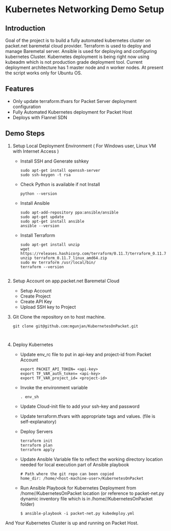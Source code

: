 # Kubernetes Networking Demo Setup 

## Introduction
Goal of the project is to build a fully automated kubernetes cluster on packet.net baremetal cloud provider. 
Terraform is used to deploy and manage Baremetal server. 
Ansible is used for deploying and configuring kubernetes Cluster. Kubernetes deployment is being right now using kubeadm which is not production grade deployment tool. Current deployment architecture has 1 master node and n worker nodes. At present the script works only for Ubuntu OS.

## Features
* Only update terraform.tfvars for Packet Server deployment configuration
* Fully Automated Kubernetes deployment for Packet Host
* Deploys with Flannel SDN

## Demo Steps
1. Setup Local Deployment Environment ( For Windows user, Linux VM with Internet Access )
    * Install SSH and Generate sshkey

      ```
      sudo apt-get install openssh-server
      sudo ssh-keygen -t rsa
      ```
    
    * Check Python is available if not Install
      
      ```
      python --version 
      ```

    * Install Ansible

      ```
      sudo apt-add-repository ppa:ansible/ansible
      sudo apt-get update
      sudo apt-get install ansible
      ansible --version
      ```
   
    * Install Terraform 
      
      ```
      sudo apt-get install unzip
      wget https://releases.hashicorp.com/terraform/0.11.7/terraform_0.11.7_linux_amd64.zip
      unzip terraform_0.11.7_linux_amd64.zip
      sudo mv terraform /usr/local/bin/
      terraform --version
     ```
  
2. Setup Account on app.packet.net Baremetal Cloud
    
    * Setup Account
    * Create Project
    * Create API Key 
    * Upload SSH key to Project   
             
3. Git Clone the repository on to host machine.
   
   ```
   git clone git@github.com:mgunjan/KubernetesOnPacket.git 

 
4. Deploy Kubernetes 

    * Update env_rc file to put in api-key and project-id from Packet Account 
       
       ```
       export PACKET_API_TOKEN= <api-key>
       export TF_VAR_auth_token= <api-key>
       export TF_VAR_project_id= <project-id>
       ```
     
    * Invoke the environment variable
      
      ```
      . env_sh
      ```
    
    * Update Cloud-init file to add your ssh-key and password
    
    * Update terraform.tfvars with appropriate tags and values. (file is self-explanatory)
   

    * Deploy Servers

       ```
       terraform init
       terraform plan
       terraform apply
       ```
    
   * Update Ansible Variable file to reflect the working directory location needed for local execution part of Ansible playbook
     
      ```
      # Path where the git repo can been copied
      home_dir: /home/<host-machine-user>/KubernetesOnPacket
      ```

   * Run Ansible Playbook for Kubernetes Deployment from /home/<host-machine-user>/KubernetesOnPacket location (or reference to packet-net.py dynamic inventory file which is in /home/<host-machine-user>/KubernetesOnPacket folder) 

      ```
      $ ansible-playbook -i packet-net.py kubedeploy.yml
      ```
 
 And Your Kubernetes Cluster is up and running on Packet Host.
 
